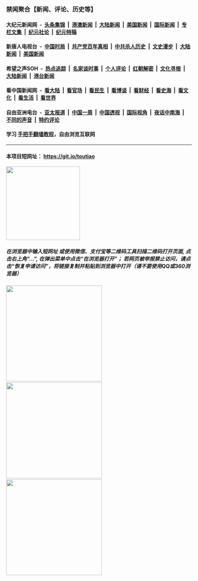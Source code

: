### 禁闻聚合【新闻、评论、历史等】

#### 大纪元新闻网 &nbsp;-&nbsp; [头条集锦](indexes/E头条集锦.md?t=02031255) &nbsp;|&nbsp; [港澳新闻](indexes/E港澳新闻.md?t=02031255)  &nbsp;|&nbsp; [大陆新闻](indexes/E大陆新闻.md?t=02031255) &nbsp;|&nbsp; [美国新闻](indexes/E美国新闻.md?t=02031255) &nbsp;|&nbsp; [国际新闻](indexes/E国际新闻.md?t=02031255) &nbsp;|&nbsp; [专栏文集](indexes/E专栏文集.md?t=02031255) &nbsp;|&nbsp; [纪元社论](indexes/E纪元社论.md?t=02031255) &nbsp;|&nbsp; [纪元特稿](indexes/E纪元特稿.md?t=02031255) 

#### 新唐人电视台 &nbsp;-&nbsp; [中国时局](indexes/N中国时局.md?t=02031255) &nbsp;|&nbsp; [共产党百年真相](indexes/N共产党百年真相.md?t=02031255) &nbsp;|&nbsp; [中共杀人历史](indexes/N中共杀人历史.md?t=02031255) &nbsp;|&nbsp; [文史漫步](indexes/N文史漫步.md?t=02031255) &nbsp;|&nbsp; [大陆新闻](indexes/N大陆新闻.md?t=02031255) &nbsp;|&nbsp; [美国新闻](indexes/N美国新闻.md?t=02031255)

#### 希望之声SOH &nbsp;-&nbsp; [热点追踪](indexes/H热点追踪.md?t=02031255) &nbsp;|&nbsp; [名家谈时事](indexes/H名家谈时事.md?t=02031255) &nbsp;|&nbsp; [个人评论](indexes/H个人评论.md?t=02031255)  &nbsp;|&nbsp; [红朝解密](indexes/H红朝解密.md?t=02031255) &nbsp;|&nbsp; [文化寻根](indexes/H文化寻根.md?t=02031255) &nbsp;|&nbsp; [大陆新闻](indexes/H大陆新闻.md?t=02031255) &nbsp;|&nbsp; [港台新闻](indexes/H港台新闻.md?t=02031255)

#### 看中国新闻网 &nbsp;-&nbsp; [看大陆](indexes/S看大陆.md?t=02031255) &nbsp;|&nbsp; [看官场](indexes/S看官场.md?t=02031255) &nbsp;|&nbsp; [看民生](indexes/S看民生.md?t=02031255)  &nbsp;|&nbsp; [看博谈](indexes/S看博谈.md?t=02031255) &nbsp;|&nbsp; [看财经](indexes/S看财经.md?t=02031255) &nbsp;|&nbsp; [看史海](indexes/S看史海.md?t=02031255) &nbsp;|&nbsp; [看文化](indexes/S看文化.md?t=02031255) &nbsp;|&nbsp; [看生活](indexes/S看生活.md?t=02031255) &nbsp;|&nbsp; [看世界](indexes/S看世界.md?t=02031255)

#### 自由亚洲电台 &nbsp;-&nbsp; [亚太报道](indexes/R亚太报道.md?t=02031255) &nbsp;|&nbsp; [中国一周](indexes/R中国一周.md?t=02031255) &nbsp;|&nbsp; [中国透视](indexes/R中国透视.md?t=02031255)  &nbsp;|&nbsp; [国际视角](indexes/R国际视角.md?t=02031255) &nbsp;|&nbsp; [夜话中南海](indexes/R夜话中南海.md?t=02031255) &nbsp;|&nbsp; [不同的声音](indexes/R不同的声音.md?t=02031255) &nbsp;|&nbsp; [特约评论](indexes/R特约评论.md?t=02031255)

#### 学习 [手把手翻墙教程](https://github.com/gfw-breaker/guides/wiki)，自由浏览互联网

----

#### 本项目短网址： https://git.io/toutiao
<img src="https://raw.githubusercontent.com/gfw-breaker/banned-news/master/scripts/img/qr.png" width="200px"/>  

##### 在浏览器中输入短网址 或使用微信、支付宝等二维码工具扫描二维码打开页面, 点击右上角"...", 在弹出菜单中点击“在浏览器打开”； 若网页被举报禁止访问，请点击“恢复申请访问”，将链接复制并粘贴到浏览器中打开（请不要使用QQ或360浏览器）

<img src="https://raw.githubusercontent.com/gfw-breaker/banned-news/master/scripts/img/1.png" width="260px"/> &nbsp; <img src="https://raw.githubusercontent.com/gfw-breaker/banned-news/master/scripts/img/2.png" width="260px"/> &nbsp; <img src="https://raw.githubusercontent.com/gfw-breaker/banned-news/master/scripts/img/3.png" width="260px"/>
